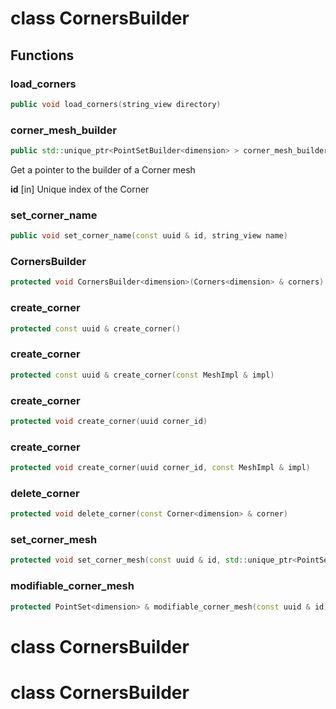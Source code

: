 # class CornersBuilder


## Functions

### load_corners

```cpp
public void load_corners(string_view directory)
```


### corner_mesh_builder

```cpp
public std::unique_ptr<PointSetBuilder<dimension> > corner_mesh_builder(const uuid & id)
```


 Get a pointer to the builder of a Corner mesh

**id** [in] Unique index of the Corner

### set_corner_name

```cpp
public void set_corner_name(const uuid & id, string_view name)
```


### CornersBuilder

```cpp
protected void CornersBuilder<dimension>(Corners<dimension> & corners)
```


### create_corner

```cpp
protected const uuid & create_corner()
```


### create_corner

```cpp
protected const uuid & create_corner(const MeshImpl & impl)
```


### create_corner

```cpp
protected void create_corner(uuid corner_id)
```


### create_corner

```cpp
protected void create_corner(uuid corner_id, const MeshImpl & impl)
```


### delete_corner

```cpp
protected void delete_corner(const Corner<dimension> & corner)
```


### set_corner_mesh

```cpp
protected void set_corner_mesh(const uuid & id, std::unique_ptr<PointSet<dimension> > mesh)
```


### modifiable_corner_mesh

```cpp
protected PointSet<dimension> & modifiable_corner_mesh(const uuid & id)
```




# class CornersBuilder


# class CornersBuilder


